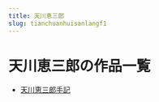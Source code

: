 ```yaml
---
title: 天川恵三郎
slug: tianchuanhuisanlangf1
---
```


# 天川恵三郎の作品一覧

- [天川恵三郎手記](tianchuanhuisanlangshouji33)
